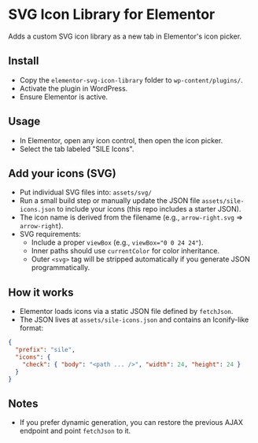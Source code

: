 # SVG Icon Library for Elementor

Adds a custom SVG icon library as a new tab in Elementor's icon picker.

## Install
- Copy the `elementor-svg-icon-library` folder to `wp-content/plugins/`.
- Activate the plugin in WordPress.
- Ensure Elementor is active.

## Usage
- In Elementor, open any icon control, then open the icon picker.
- Select the tab labeled "SILE Icons".

## Add your icons (SVG)
- Put individual SVG files into: `assets/svg/`
- Run a small build step or manually update the JSON file `assets/sile-icons.json` to include your icons (this repo includes a starter JSON).
- The icon name is derived from the filename (e.g., `arrow-right.svg` => `arrow-right`).
- SVG requirements:
  - Include a proper `viewBox` (e.g., `viewBox="0 0 24 24"`).
  - Inner paths should use `currentColor` for color inheritance.
  - Outer `<svg>` tag will be stripped automatically if you generate JSON programmatically.

## How it works
- Elementor loads icons via a static JSON file defined by `fetchJson`.
- The JSON lives at `assets/sile-icons.json` and contains an Iconify-like format:

```json
{
  "prefix": "sile",
  "icons": {
    "check": { "body": "<path ... />", "width": 24, "height": 24 }
  }
}
```

## Notes
- If you prefer dynamic generation, you can restore the previous AJAX endpoint and point `fetchJson` to it.